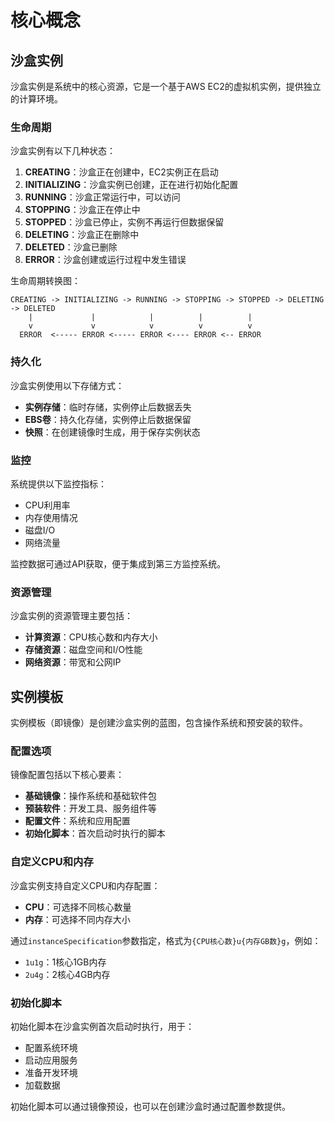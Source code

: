 # 核心概念

## 沙盒实例

沙盒实例是系统中的核心资源，它是一个基于AWS EC2的虚拟机实例，提供独立的计算环境。

### 生命周期

沙盒实例有以下几种状态：

1. **CREATING**：沙盒正在创建中，EC2实例正在启动
2. **INITIALIZING**：沙盒实例已创建，正在进行初始化配置
3. **RUNNING**：沙盒正常运行中，可以访问
4. **STOPPING**：沙盒正在停止中
5. **STOPPED**：沙盒已停止，实例不再运行但数据保留
6. **DELETING**：沙盒正在删除中
7. **DELETED**：沙盒已删除
8. **ERROR**：沙盒创建或运行过程中发生错误

生命周期转换图：

```
CREATING -> INITIALIZING -> RUNNING -> STOPPING -> STOPPED -> DELETING -> DELETED
    |             |            |          |          |
    v             v            v          v          v
  ERROR  <----- ERROR <----- ERROR <---- ERROR <-- ERROR
```

### 持久化

沙盒实例使用以下存储方式：

- **实例存储**：临时存储，实例停止后数据丢失
- **EBS卷**：持久化存储，实例停止后数据保留
- **快照**：在创建镜像时生成，用于保存实例状态

### 监控

系统提供以下监控指标：

- CPU利用率
- 内存使用情况
- 磁盘I/O
- 网络流量

监控数据可通过API获取，便于集成到第三方监控系统。

### 资源管理

沙盒实例的资源管理主要包括：

- **计算资源**：CPU核心数和内存大小
- **存储资源**：磁盘空间和I/O性能
- **网络资源**：带宽和公网IP

## 实例模板

实例模板（即镜像）是创建沙盒实例的蓝图，包含操作系统和预安装的软件。

### 配置选项

镜像配置包括以下核心要素：

- **基础镜像**：操作系统和基础软件包
- **预装软件**：开发工具、服务组件等
- **配置文件**：系统和应用配置
- **初始化脚本**：首次启动时执行的脚本

### 自定义CPU和内存

沙盒实例支持自定义CPU和内存配置：

- **CPU**：可选择不同核心数量
- **内存**：可选择不同内存大小

通过`instanceSpecification`参数指定，格式为`{CPU核心数}u{内存GB数}g`，例如：
- `1u1g`：1核心1GB内存
- `2u4g`：2核心4GB内存

### 初始化脚本

初始化脚本在沙盒实例首次启动时执行，用于：

- 配置系统环境
- 启动应用服务
- 准备开发环境
- 加载数据

初始化脚本可以通过镜像预设，也可以在创建沙盒时通过配置参数提供。 